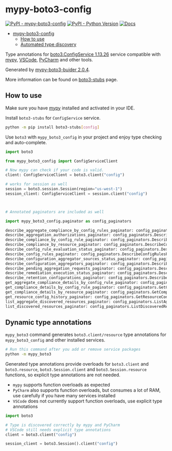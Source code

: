 # mypy-boto3-config

[![PyPI - mypy-boto3-config](https://img.shields.io/pypi/v/mypy-boto3-config.svg?color=blue)](https://pypi.org/project/mypy-boto3-config)
[![PyPI - Python Version](https://img.shields.io/pypi/pyversions/mypy-boto3-config.svg?color=blue)](https://pypi.org/project/mypy-boto3-config)
[![Docs](https://img.shields.io/readthedocs/mypy-boto3-builder.svg?color=blue)](https://mypy-boto3-builder.readthedocs.io/)

- [mypy-boto3-config](#mypy-boto3-config)
  - [How to use](#how-to-use)
  - [Automated type discovery](#automated-type-discovery)

Type annotations for
[boto3.ConfigService 1.13.26](https://boto3.amazonaws.com/v1/documentation/api/1.13.26/reference/services/config.html#ConfigService) service
compatible with [mypy](https://github.com/python/mypy), [VSCode](https://code.visualstudio.com/),
[PyCharm](https://www.jetbrains.com/pycharm/) and other tools.

Generated by [mypy-boto3-buider 2.0.4](https://github.com/vemel/mypy_boto3_builder).

More information can be found on [boto3-stubs](https://pypi.org/project/boto3-stubs/) page.

## How to use

Make sure you have [mypy](https://github.com/python/mypy) installed and activated in your IDE.

Install `boto3-stubs` for `ConfigService` service.

```bash
python -m pip install boto3-stubs[config]
```

Use `boto3` with `mypy_boto3_config` in your project and enjoy type checking and auto-complete.

```python
import boto3

from mypy_boto3_config import ConfigServiceClient

# Now mypy can check if your code is valid.
client: ConfigServiceClient = boto3.client("config")

# works for session as well
session = boto3.session.Session(region="us-west-1")
session_client: ConfigServiceClient = session.client("config")



# Annotated paginators are included as well

import mypy_boto3_config.paginator as config_paginators

describe_aggregate_compliance_by_config_rules_paginator: config_paginators.DescribeAggregateComplianceByConfigRulesPaginator = client.get_paginator("describe_aggregate_compliance_by_config_rules")
describe_aggregation_authorizations_paginator: config_paginators.DescribeAggregationAuthorizationsPaginator = client.get_paginator("describe_aggregation_authorizations")
describe_compliance_by_config_rule_paginator: config_paginators.DescribeComplianceByConfigRulePaginator = client.get_paginator("describe_compliance_by_config_rule")
describe_compliance_by_resource_paginator: config_paginators.DescribeComplianceByResourcePaginator = client.get_paginator("describe_compliance_by_resource")
describe_config_rule_evaluation_status_paginator: config_paginators.DescribeConfigRuleEvaluationStatusPaginator = client.get_paginator("describe_config_rule_evaluation_status")
describe_config_rules_paginator: config_paginators.DescribeConfigRulesPaginator = client.get_paginator("describe_config_rules")
describe_configuration_aggregator_sources_status_paginator: config_paginators.DescribeConfigurationAggregatorSourcesStatusPaginator = client.get_paginator("describe_configuration_aggregator_sources_status")
describe_configuration_aggregators_paginator: config_paginators.DescribeConfigurationAggregatorsPaginator = client.get_paginator("describe_configuration_aggregators")
describe_pending_aggregation_requests_paginator: config_paginators.DescribePendingAggregationRequestsPaginator = client.get_paginator("describe_pending_aggregation_requests")
describe_remediation_execution_status_paginator: config_paginators.DescribeRemediationExecutionStatusPaginator = client.get_paginator("describe_remediation_execution_status")
describe_retention_configurations_paginator: config_paginators.DescribeRetentionConfigurationsPaginator = client.get_paginator("describe_retention_configurations")
get_aggregate_compliance_details_by_config_rule_paginator: config_paginators.GetAggregateComplianceDetailsByConfigRulePaginator = client.get_paginator("get_aggregate_compliance_details_by_config_rule")
get_compliance_details_by_config_rule_paginator: config_paginators.GetComplianceDetailsByConfigRulePaginator = client.get_paginator("get_compliance_details_by_config_rule")
get_compliance_details_by_resource_paginator: config_paginators.GetComplianceDetailsByResourcePaginator = client.get_paginator("get_compliance_details_by_resource")
get_resource_config_history_paginator: config_paginators.GetResourceConfigHistoryPaginator = client.get_paginator("get_resource_config_history")
list_aggregate_discovered_resources_paginator: config_paginators.ListAggregateDiscoveredResourcesPaginator = client.get_paginator("list_aggregate_discovered_resources")
list_discovered_resources_paginator: config_paginators.ListDiscoveredResourcesPaginator = client.get_paginator("list_discovered_resources")
```

## Dynamic type annotations

`mypy_boto3` command generates `boto3.client/resource` type annotations for
`mypy_boto3_config` and other installed services.

```bash
# Run this command after you add or remove service packages
python -m mypy_boto3
```

Generated type annotations provide overloads for `boto3.client` and `boto3.resource`,
`boto3.Session.client` and `boto3.Session.resource` functions,
so explicit type annotations are not needed.

- `mypy` supports function overloads as expected
- `PyCharm` also supports function overloads, but consumes a lot of RAM, use carefully if you have many services installed
- `VSCode` does not currently support function overloads, use explicit type annotations

```python
import boto3

# Type is discovered correctly by mypy and PyCharm
# VSCode still needs explicit type annotations
client = boto3.client("config")

session_client = boto3.Session().client("config")
```